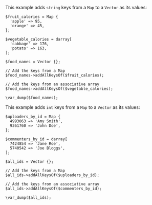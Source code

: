 This example adds `string` keys from a `Map` to a `Vector` as its values:

```string-keys.php
$fruit_calories = Map {
  'apple' => 95,
  'orange' => 45,
};

$vegetable_calories = darray[
  'cabbage' => 176,
  'potato' => 163,
];

$food_names = Vector {};

// Add the keys from a Map
$food_names->addAllKeysOf($fruit_calories);

// Add the keys from an associative array
$food_names->addAllKeysOf($vegetable_calories);

\var_dump($food_names);
```

This example adds `int` keys from a `Map` to a `Vector` as its values:

```int-keys.php
$uploaders_by_id = Map {
  4993063 => 'Amy Smith',
  9361760 => 'John Doe',
};

$commenters_by_id = darray[
  7424854 => 'Jane Roe',
  5740542 => 'Joe Bloggs',
];

$all_ids = Vector {};

// Add the keys from a Map
$all_ids->addAllKeysOf($uploaders_by_id);

// Add the keys from an associative array
$all_ids->addAllKeysOf($commenters_by_id);

\var_dump($all_ids);
```
